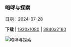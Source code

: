 ### 咆哮与探索

日期：2024-07-28

**下载**  |  [1920x1080](https://cn.bing.com/th?id=OHR.CorbettTigers_ZH-CN6927569938_1920x1080.jpg)  |  [3840x2160](https://cn.bing.com/th?id=OHR.CorbettTigers_ZH-CN6927569938_UHD.jpg)

![咆哮与探索](https://cn.bing.com/th?id=OHR.CorbettTigers_ZH-CN6927569938_1920x1080.jpg "科贝国家公园的老虎兄弟，北阿坎德邦，印度 (© Sourabh Bharti/Getty Images)")

